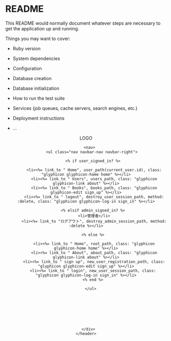 # README

This README would normally document whatever steps are necessary to get the
application up and running.

Things you may want to cover:

* Ruby version

* System dependencies

* Configuration

* Database creation

* Database initialization

* How to run the test suite

* Services (job queues, cache servers, search engines, etc.)

* Deployment instructions

* ...
<header class="-">
      <div class="container">
       <nav class="nav navbar-nav navbar-left">
        <span class="header-title">LOGO</span>
       </nav>

       <nav>
         <ul class="nav navbar-nav navbar-right">

          <% if user_signed_in? %>

           <li><%= link_to " Home", user_path(current_user.id), class: "glyphicon glyphicon-home home" %></li>
           <li><%= link_to " Users", users_path, class: "glyphicon glyphicon-link about" %></li>
           <li><%= link_to " Books", books_path, class: "glyphicon glyphicon-edit sign_up" %></li>
           <li><%= link_to " logout", destroy_user_session_path, method: :delete, class: "glyphicon glyphicon-log-in sign_in" %></li>

          <% elsif admin_signed_in? %>
           <li>管理者</li>
           <li><%= link_to "ログアウト", destroy_admin_session_path, method: :delete %></li>

          <% else %>

           <li><%= link_to " Home", root_path, class: "glyphicon glyphicon-home home" %></li>
           <li><%= link_to " About", about_path, class: "glyphicon glyphicon-link about" %></li>
           <li><%= link_to " sign up", new_user_registration_path, class: "glyphicon glyphicon-edit sign_up" %></li>
          <li><%= link_to " login", new_user_session_path, class: "glyphicon glyphicon-log-in sign_in" %></li>
          <% end %>

        </ul>








      </div>
    </header>